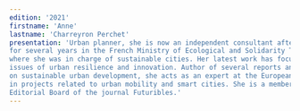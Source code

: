 ```yaml
---
edition: '2021'
firstname: 'Anne'
lastname: 'Charreyron Perchet'
presentation: 'Urban planner, she is now an independent consultant after having worked
for several years in the French Ministry of Ecological and Solidarity Transition
where she was in charge of sustainable cities. Her latest work has focused on
issues of urban resilience and innovation. Author of several reports and articles
on sustainable urban development, she acts as an expert at the European level
in projects related to urban mobility and smart cities. She is a member of the
Editorial Board of the journal Futuribles.'
---
```


